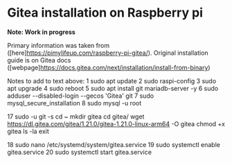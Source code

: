 # Gitea installation on Raspberry pi

**Note: Work in progress**

Primary information was taken from ([here]https://pimylifeup.com/raspberry-pi-gitea/). Original installation guide is on Gitea docs ([webpage]https://docs.gitea.com/next/installation/install-from-binary)




Notes to add to text above:
1  sudo apt update
    2  sudo raspi-config 
    3  sudo apt upgrade
    4  sudo reboot
    5  sudo apt install git mariadb-server -y
    6  sudo adduser --disabled-login --gecos 'Gitea' git
    7  sudo mysql_secure_installation
    8  sudo mysql -u root

   17  sudo -u git -s
cd ~
mkdir gitea
cd gitea/
wget https://dl.gitea.com/gitea/1.21.0/gitea-1.21.0-linux-arm64 -O gitea
chmod +x gitea
ls -la
exit

   18  sudo nano /etc/systemd/system/gitea.service
   19  sudo systemctl enable gitea.service
   20  sudo systemctl start gitea.service
